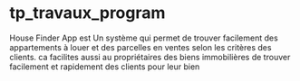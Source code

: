 # tp_travaux_program
House Finder App est Un système qui permet de trouver facilement des  appartements à louer et des parcelles en ventes selon les critères des clients. ca facilites aussi au propriétaires des biens immobilières de trouver facilement et rapidement des clients pour leur bien 
